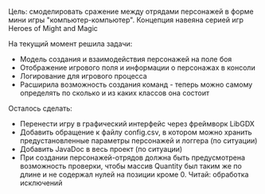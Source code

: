 Цель: смоделировать сражение между отрядами персонажей в форме мини игры "компьютер-компьютер". Концепция навеяна серией игр Heroes of Might and Magic

На текущий момент решила задачи:
* Модель создания и взаимодействия персонажей на поле боя 
* Отображение игрового поля и информации о персонажах в консоли
* Логирование для игрового процесса
* Расширила возможность создания команд - теперь можно самому определять по сколько и из каких классов она состоит


Осталось сделать:

* Перенести игру в графический интерфейс через фреймворк LibGDX
* Добавить обращение к файлу config.csv, в котором можно хранить предустановленные параметры персонажей и логгера (по ситуации)
* Добавить JavaDoc в весь проект (по ситуации)
* При создании персонажей-отрядов должна быть предусмотрена возможность проверки, чтобы массив Quantity был таким же по длине и не содержал нулей на позиции кроме 0. Читай: обработка исключений